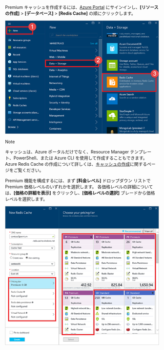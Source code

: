 Premium キャッシュを作成するには、[Azure Portal](https://portal.azure.com) にサインインし、**[リソースの作成]** > **[データベース]** > **[Redis Cache]** の順にクリックします。

![キャッシュの作成](media/redis-cache-premium-create/redis-cache-new-cache-menu.png)

> [!NOTE]
> キャッシュは、Azure ポータルだけでなく、Resource Manager テンプレート、PowerShell、または Azure CLI を使用して作成することもできます。 Azure Redis Cache の作成について詳しくは、[キャッシュの作成](../articles/redis-cache/cache-dotnet-how-to-use-azure-redis-cache.md#create-a-cache)に関するページをご覧ください。
> 
> 

Premium 機能を構成するには、まず **[料金レベル]** ドロップダウン リストで Premium 価格レベルのいずれかを選択します。 各価格レベルの詳細については、**[価格の詳細を表示]** をクリックし、**[価格レベルの選択]** ブレードから価格レベルを選択します。

![[料金レベルの選択]](media/redis-cache-premium-create/redis-cache-premium-pricing-tier.png)

